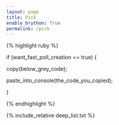 ```yaml
---
layout: page
title: Pick
enable_brython: True
permalink: /pick
---
```




{% highlight ruby %}

if (want_fast_poll_creation == true) {

  copy(below_grey_code);

  paste_into_console(the_code_you_copied);

}

{% endhighlight %}

<p id="command_placeholder"></p>

<p id="deep_list" onload="brython()">
    {% include_relative deep_list.txt %}
</p>

<script type="text/python">

    from browser import document, alert

    from select_movie import *

    file_content = document["deep_list"].text

    while "\n " in file_content:

      file_content = file_content.replace("\n ", "\n")

    while "  " in file_content:

      file_content = file_content.replace("  ", " ")

    while "\n\n" in file_content:

      file_content = file_content.replace("\n\n", "\n")

    movie_list = create_list(file_content)

    chosen_movies = random_n_list(movie_list, 6)

    for movie_title in chosen_movies:

      file_content = file_content.replace(movie_title, "<span class='selected'>" + movie_title + "</span>")

    document["deep_list"].html = file_content

    command = 'answers=["Movie Poll for "+(new Date()).getMonth()+"/"+(new Date()).getDay(),"%s","%s","%s","%s","%s","%s"];x=document.getElementsByClassName("_30yy _7oam");for(var i=0;i<x.length;i++){if(x[i].title=="Create a poll"){x=x[i];break}};x.click();setTimeout(()=>{for(var i=0;i<6;i++){document.getElementsByClassName("_5n1-")[0].click()};setTimeout(()=>{y=document.getElementsByClassName("_58al");for(var i=0;i<7;i++){y[i+1].value=answers[i]}},200)},100)' % tuple(chosen_movies)

    document["command_placeholder"].text = command

</script>
